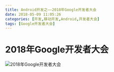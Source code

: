 ```yaml
---
title: Android开发之——2018年Google开发者大会
date: 2018-05-09 11:05:26
categories: [开发,移动开发,Android,开发者大会]
tags: [Google开发者大会]
---
```

# 2018年Google开发者大会
![2018年Google开发者大会][1]

[1]: http://bolo-imgs.pgzxc.com/2018-google-develope.png